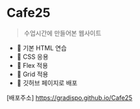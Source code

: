 # Cafe25

>수업시간에 만들어본 웹사이트

+ 📌 기본 HTML 연습 
+ 📌 CSS 응용 
+ 📌 Flex 적용
+ 📌 Grid 적용
+ 📌 깃허브 페이지로 배포

[배포주소] https://gradispo.github.io/Cafe25